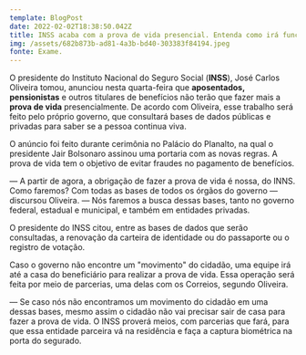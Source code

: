 ```yaml
---
template: BlogPost
date: 2022-02-02T18:38:50.042Z
title: INSS acaba com a prova de vida presencial. Entenda como irá funcionar
img: /assets/682b873b-ad81-4a3b-bd40-303383f84194.jpeg
fonte: Exame.
---
```

O presidente do Instituto Nacional do Seguro Social (**INSS**), José Carlos Oliveira tomou, anunciou nesta quarta-feira que **aposentados, pensionistas** e outros titulares de benefícios não terão que fazer mais a **prova de vida** presencialmente. De acordo com Oliveira, esse trabalho será feito pelo próprio governo, que consultará bases de dados públicas e privadas para saber se a pessoa continua viva.

O anúncio foi feito durante cerimônia no Palácio do Planalto, na qual o presidente Jair Bolsonaro assinou uma portaria com as novas regras. A prova de vida tem o objetivo de evitar fraudes no pagamento de benefícios.

— A partir de agora, a obrigação de fazer a prova de vida é nossa, do INNS. Como faremos? Com todas as bases de todos os órgãos do governo — discursou Oliveira. — Nós faremos a busca dessas bases, tanto no governo federal, estadual e municipal, e também em entidades privadas.

O presidente do INSS citou, entre as bases de dados que serão consultadas, a renovação da carteira de identidade ou do passaporte ou o registro de votação.

Caso o governo não encontre um "movimento" do cidadão, uma equipe irá até a casa do beneficiário para realizar a prova de vida. Essa operação será feita por meio de parcerias, uma delas com os Correios, segundo Oliveira.

— Se caso nós não encontramos um movimento do cidadão em uma dessas bases, mesmo assim o cidadão não vai precisar sair de casa para fazer a prova de vida. O INSS proverá meios, com parcerias que fará, para que essa entidade parceira vá na residência e faça a captura biométrica na porta do segurado.